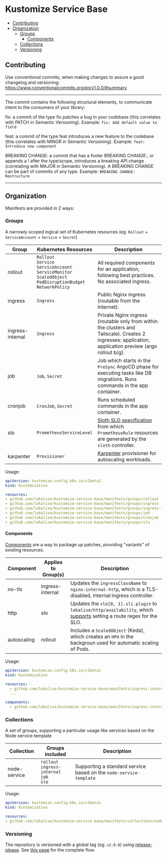 # Kustomize Service Base

<!-- vim-markdown-toc GFM -->

* [Contributing](#contributing)
* [Organization](#organization)
    * [Groups](#groups)
        * [Components](#components)
    * [Collections](#collections)
    * [Versioning](#versioning)

<!-- vim-markdown-toc -->

## Contributing

Use conventional commits, when making changes to assure a good changelog and
versioning: https://www.conventionalcommits.org/en/v1.0.0/#summary

---

The commit contains the following structural elements, to communicate intent to the consumers of your library:

  fix: a commit of the type fix patches a bug in your codebase (this correlates with PATCH in Semantic Versioning).
  Example: `fix: Add default value to field`

  feat: a commit of the type feat introduces a new feature to the codebase (this correlates with MINOR in Semantic Versioning).
  Example: `feat: Introduce new component`

  BREAKING CHANGE: a commit that has a footer BREAKING CHANGE:, or appends a ! after the type/scope, introduces a breaking API change (correlating with MAJOR in Semantic Versioning). A BREAKING CHANGE can be part of commits of any type.
  Example: `BREAKING CHANGE: Restructure`

---

## Organization

Manifests are provided in 2 ways:

### Groups

A narrowly scoped logical set of Kubernetes resources (eg. `Rollout` + `ServiceAccount` + `Service` + `Secret`)

Group | Kubernetes Resources | Description
--- | --- | ---
rollout | `Rollout`<br>`Service`<br>`ServiceAccount`<br>`ServiceMonitor`<br>`ScaledObject`<br>`PodDisruptionBudget`<br>`NetworkPolicy` | All required components for an application, following best practices. No associated ingress.
ingress | `Ingress` | Public Nginx ingress (routable from the Internet).
ingress-internal | `Ingress` | Private Nginx ingress (routable only from within the clusters and Tailscale). Creates 2 ingresses: application, application preview (argo rollout b/g).
job | `Job`, `Secret` | Job which starts in the `PreSync` ArgoCD phase for executing tasks like DB migrations. Runs commands in the app container.
cronjob | `CronJob`, `Secret` | Runs scheduled commands in the app container.
slo | `PrometheusServiceLevel` | [Sloth SLO specification](https://sloth.dev/examples/default/getting-started/) from which `PrometheusRule` resources are generated by the `sloth` controller.
karpenter | `Provisioner` | [Karpenter](https://karpenter.sh/) provisioner for autoscaling workloads.

Usage:

```yaml
apiVersion: kustomize.config.k8s.io/v1beta1
kind: Kustomization

resources:
- github.com/lokalise/kustomize-service-base/manifests/groups/rollout
- github.com/lokalise/kustomize-service-base/manifests/groups/ingress
- github.com/lokalise/kustomize-service-base/manifests/groups/ingress-internal
- github.com/lokalise/kustomize-service-base/manifests/groups/job
- github.com/lokalise/kustomize-service-base/manifests/groups/cronjob
- github.com/lokalise/kustomize-service-base/manifests/groups/slo
```

#### Components

[Components](https://kubectl.docs.kubernetes.io/guides/config_management/components/) are a way to package up patches, providing "variants" of existing resources.

Component | Applies to Group(s) | Description
--- | --- | ---
no-tls | ingress-internal | Updates the `ingressClassName` to `nginx-internal-http`, which is a TLS-disabled, internal ingress controller.
http | slo | Updates the `slo[0, 1].sli.plugin` to `lokalise/http/availability`, which [supports](https://github.com/lokalise/common-sloth-sli-plugins/tree/main/plugins/http) setting a route regex for the SLO.
autoscaling | rollout | Includes a `ScaledObject` (Keda), which creates an `HPA` in the backgroun used for automatic scaling of Pods.

Usage:

```yaml
apiVersion: kustomize.config.k8s.io/v1beta1
kind: Kustomization

resources:
  - github.com/lokalise/kustomize-service-base/manifests/ingress-internal?ref=v1.7.2
  ...

components:
  - github.com/lokalise/kustomize-service-base/manifests/ingress-internal/components/no-tls?ref=v1.7.2
```


### Collections

A set of groups, supporting a particular usage like services based on the Node service template

Collection | Groups included | Description
--- | --- | ---
node-service | `rollout`<br>`ingress-internal`<br>`job`<br>`slo` | Supporting a standard service based on the `node-service-template`

Usage:

```yaml
apiVersion: kustomize.config.k8s.io/v1beta1
kind: Kustomization

resources:
- github.com/lokalise/kustomize-service-base/manifests/collections/node-service@v2.0.0
```

### Versioning

The repository is versioned with a global tag (eg. `v2.0.0`) using [release-please](https://github.com/googleapis/release-please). See [this page](https://github.com/lokalise/platform-handbook/blob/main/adr/0001-std-gh-repos.md#versioning) for the complete flow.
